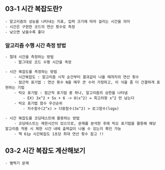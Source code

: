 ## 03-1 시간 복잡도란?
    - 알고리즘의 성능을 나타내는 지표, 입력 크기에 따라 걸리는 시간을 의미
    - 시간은 구현한 코드의 연산 횟수로 측정
    - 낮으면 낮을수록 좋다

### 알고리즘 수행 시간 측정 방법
    - 절대 시간을 측정하는 방법
        - 말그대로 코드 수행 시간을 측정

    - 시간 복잡도를 측정하는 방법
        - 시간복잡도 : 알고리즘 시작 순간부터 결과값이 나올 때까지의 연산 횟수
        - 점근적 표기법 : 연산 횟수 N을 매우 큰 수라 가정하고, 이 식을 좀 더 간결하게 표현하는 기법
        - 빅오 표기법 : 점근적 표기법 중 하나, 알고리즘의 상한을 나타냄
            - EX) 3x^2 + 5x + 6 -> O(x^2) = 최고차항 x^2 만 남는다
        - 빅오 표기법 함수 우선순위
            - 지수함수(2^x) > 다항함수(3x^2) > 로그함수(logx)

    - 시간 복잡도를 코딩테스트에 활용하는 방법
        - 코딩테스트는 제한시간이 있으므로, 문제를 분석한 후에 빅오 표기법을 활용해 해당 알고리즘 적용 시 제한 시간 내에 출력값이 나올 수 있는지 확인 가능
        - 책 61p 시간복잡도 1초당 최대 연산 횟수 참고 !!


## 03-2 시간 복잡도 계산해보기  
    - 별찍기 문제